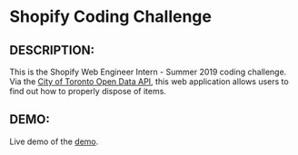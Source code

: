 # Shopify Coding Challenge

## DESCRIPTION:

This is the Shopify Web Engineer Intern - Summer 2019 coding challenge. Via the [City of Toronto Open Data API](https://www.toronto.ca/city-government/data-research-maps/open-data/open-data-catalogue/#5ed40494-a290-7807-d5da-09ab6a56fca2), this web application allows users to find out how to properly dispose of items.

## DEMO:

Live demo of the [demo](https://dvampofo.github.io/shopify/).
